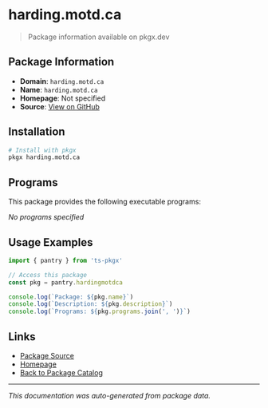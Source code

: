 # harding.motd.ca

> Package information available on pkgx.dev

## Package Information

- **Domain**: `harding.motd.ca`
- **Name**: `harding.motd.ca`
- **Homepage**: Not specified
- **Source**: [View on GitHub](https://github.com/pkgxdev/pantry/tree/main/projects/harding.motd.ca/package.yml)

## Installation

```bash
# Install with pkgx
pkgx harding.motd.ca
```

## Programs

This package provides the following executable programs:

*No programs specified*

## Usage Examples

```typescript
import { pantry } from 'ts-pkgx'

// Access this package
const pkg = pantry.hardingmotdca

console.log(`Package: ${pkg.name}`)
console.log(`Description: ${pkg.description}`)
console.log(`Programs: ${pkg.programs.join(', ')}`)
```

## Links

- [Package Source](https://github.com/pkgxdev/pantry/tree/main/projects/harding.motd.ca/package.yml)
- [Homepage](#)
- [Back to Package Catalog](../package-catalog.md)

---

*This documentation was auto-generated from package data.*
